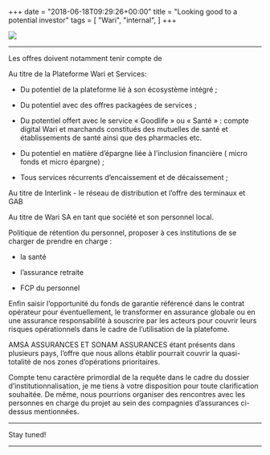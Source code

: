 +++
date = "2018-06-18T09:29:26+00:00"
title = "Looking good to a potential investor"
tags = [
    "Wari",
    "internal",
]
+++

<div class="container" style="width:auto">
  <a target="blank" href="https://res.cloudinary.com/vincentstradic/image/upload/v1526215519/work/j18-1.jpg">
    <img src="https://res.cloudinary.com/vincentstradic/image/upload,f_auto,q_auto/v1526215519/work/j18-1.jpg" style="max-width:100%">
  </a>
</div>
<!--more-->
<hr>

Les offres doivent notamment tenir compte de

Au titre de la Plateforme Wari et Services:

- Du potentiel de la plateforme lié à son écosystème intégré ;

- Du potentiel avec des offres packagées de services ;

- Du potentiel offert avec le service « Goodlife » ou « Santé » : compte digital Wari et marchands constitués des mutuelles de santé et établissements de santé ainsi que des pharmacies etc.

- Du potentiel en matière d’épargne liée à l’inclusion financière ( micro fonds et micro épargne) ;

- Tous services récurrents d’encaissement  et de décaissement ;


Au titre  de Interlink - le réseau de distribution et l’offre des terminaux et GAB

Au titre de Wari SA en tant que société  et son personnel local.

Politique de rétention du personnel, proposer à ces institutions de se charger de prendre en charge :

- la santé

- l’assurance retraite

- FCP du personnel

Enfin saisir l’opportunité du fonds de garantie référencé dans le contrat opérateur pour éventuellement, le transformer en assurance globale ou en une assurance responsabilité à souscrire par les acteurs pour couvrir leurs risques opérationnels dans le cadre de l’utilisation de la platefome.

AMSA ASSURANCES ET SONAM ASSURANCES étant présents dans plusieurs pays, l’offre que nous allons établir pourrait couvrir la quasi-totalité de nos zones d’opérations prioritaires.

Compte tenu caractère primordial de la requête dans le cadre du dossier d’institutionnalisation, je me tiens à votre disposition pour toute clarification souhaitée. De même, nous pourrions organiser des rencontres avec les personnes en charge du projet au sein des compagnies d’assurances ci-dessus mentionnées.

<hr>
Stay tuned!


<hr>

